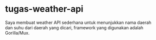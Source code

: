 # tugas-weather-api
Saya membuat weather API sederhana untuk menunjukkan nama daerah dan suhu dari daerah yang dicari, framework yang digunakan adalah Gorilla/Mux.
